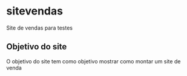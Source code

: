 # sitevendas
Site de vendas para testes

<h2> Objetivo do site </h2>
O objetivo do site tem como objetivo mostrar como montar um site de venda
